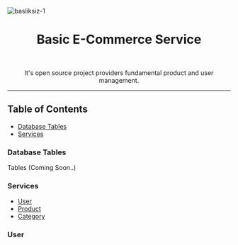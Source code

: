 ![basliksiz-1](https://user-images.githubusercontent.com/16848490/37253080-c341dd9e-253d-11e8-8244-89c35f541604.png)


<h1 align="center"> Basic E-Commerce Service </h1> <br>
<p align="center">
It's open source project providers fundamental product and user management. 

---
</p>


## Table of Contents

- [Database Tables](https://github.com/yusufcakal/e-commerce#database-tables)
- [Services](https://github.com/yusufcakal/e-commerce#services)

### Database Tables

Tables (Coming Soon..)

### Services

- [User](https://github.com/yusufcakal/e-commerce#user)
- [Product](https://github.com/yusufcakal/e-commerce#product) 
- [Category](https://github.com/yusufcakal/e-commerce#category) 


### User

